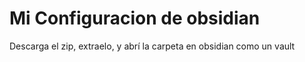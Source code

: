 # Mi Configuracion de obsidian
Descarga el zip, extraelo, y abrí la carpeta en obsidian como un vault
